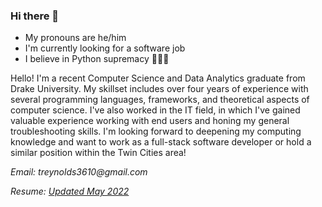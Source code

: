 ### Hi there 👋

<!--
**thomasreynolds4881/thomasreynolds4881** is a ✨ _special_ ✨ repository because its `README.md` (this file) appears on your GitHub profile.

Here are some ideas to get you started:

- 🔭 I’m currently working on ...
- 🌱 I’m currently learning ...
- 👯 I’m looking to collaborate on ...
- 🤔 I’m looking for help with ...
- 💬 Ask me about ...
- 📫 How to reach me: ...
- 😄 Pronouns: ...
- ⚡ Fun fact: ...
-->
- My pronouns are he/him
- I'm currently looking for a software job
- I believe in Python supremacy 🛐🛐🛐

Hello! I'm a recent Computer Science and Data Analytics graduate from Drake University. My skillset includes over four years of experience with several programming languages, frameworks, and theoretical aspects of computer science. I've also worked in the IT field, in which I've gained valuable experience working with end users and honing my general troubleshooting skills. I'm looking forward to deepening my computing knowledge and want to work as a full-stack software developer or hold a similar position within the Twin Cities area!

_Email: treynolds3610@gmail.com_

_Resume: [Updated May 2022](https://github.com/thomasreynolds4881/thomasreynolds4881/blob/main/june2022.pdf)_
